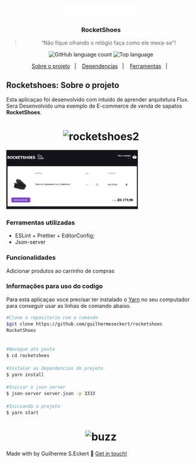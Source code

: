 <h1 align="center">
  <img alt="rocketshoes" title="rocketshoes" src="git_images/logo.svg" width="200px" />
</h1>

<h3 align="center">
      RocketShoes
</h3>

<blockquote align="center">“Não fique olhando o relógio faça como ele mexa-se”!</blockquote>

<p align="center">
  <img alt="GitHub language count" src="https://img.shields.io/github/languages/count/commonality/readme-inspector.svg">
  <img alt="Top language" src="https://img.shields.io/github/languages/top/commonality/readme-inspector.svg">
</p>

<p align="center">
  <a href="#Sobre o Projeto">Sobre o projeto</a>&nbsp;&nbsp;&nbsp;|&nbsp;&nbsp;&nbsp;
  <a href="#Dependencias">Dependencias</a>&nbsp;&nbsp;&nbsp;|&nbsp;&nbsp;&nbsp;
  <a href="#Ferramentas">Ferramentas</a>&nbsp;&nbsp;&nbsp;|&nbsp;&nbsp;
</p>

## Rocketshoes: Sobre o projeto

Esta aplicaçao foi desenvolvido com intuido de aprender arquitetura Flux. Sera Desenvolvido uma exemplo de E-commerce de venda de sapatos **RocketShoes**.

<h1 align="center">
  <img alt="rocketshoes2" title="rocketshoes2" src="git_images/font.png" width="350px" />
</h1>


  <img alt="rocketshoes3" title="rocketshoes3" src="git_images/Cart.png" width="350px" />

### Ferramentas utilizadas

- ESLint + Prettier + EditorConfig;
- Json-server

### Funcionalidades

Adicionar produtos ao carrinho de compras

### Informações para uso do codigo

Para esta aplicaçao voce precisar ter instalado o [Yarn][yarn] no seu computador para conseguir usar as linhas de comando abaixo.

```bash
#Clone o repositorio com o comando
$git clone https://github.com/guilhermeseckert/rocketshoes
RocketShoes


#Navegue ate pasta
$ cd rocketshoes

#Instalar as dependencias do projeto
$ yarn install

#Iniciar o json server
$ json-server server.json -p 3333

#Iniciando o projeto
$ yarn start
```

<h1 align="center" border-radius= "50%">
  <img alt="buzz" title="buzz" src="https://media.giphy.com/media/h7FqA5FAhcLfH1i6gS/giphy.gif" width="200px" />
</h1>

Made with by Guilherme S.Eckert :wave: [Get in touch!](https://www.linkedin.com/in/guilherme-eckert/)

[nodejs]: https://nodejs.org/
[yarn]: https://yarnpkg.com/
[docker]: https://www.docker.com/
